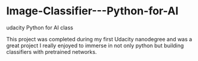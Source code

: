# Image-Classifier---Python-for-AI
udacity Python for AI class

This project was completed during my first Udacity nanodegree and was a great project I really enjoyed to immerse 
in not only python but building classifiers with pretrained networks.
